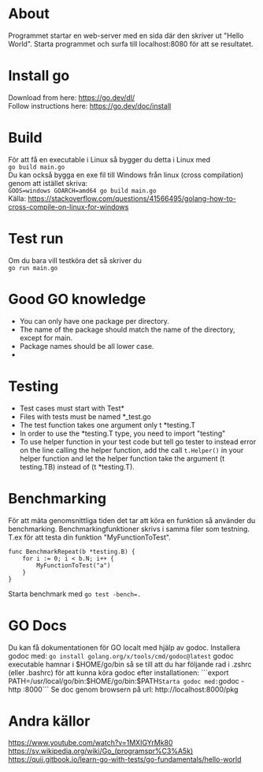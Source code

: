 # About
Programmet startar en web-server med en sida där den skriver ut "Hello World". Starta programmet och surfa till localhost:8080 för att se resultatet.  

# Install go
Download from here: https://go.dev/dl/  
Follow instructions here: https://go.dev/doc/install


# Build
För att få en executable i Linux så bygger du detta i Linux med  
```go build main.go```  
Du kan också bygga en exe fil till Windows från linux (cross compilation) genom att istället skriva:  
```GOOS=windows GOARCH=amd64 go build main.go```  
Källa: https://stackoverflow.com/questions/41566495/golang-how-to-cross-compile-on-linux-for-windows  

# Test run
Om du bara vill testköra det så skriver du  
```go run main.go```

# Good GO knowledge
- You can only have one package per directory.
- The name of the package should match the name of the directory, except for main.
- Package names should be all lower case.
- 

# Testing
- Test cases must start with Test*
- Files with tests must be named *_test.go
- The test function takes one argument only t *testing.T
- In order to use the *testing.T type, you need to import "testing"
- To use helper function in your test code but tell go tester to instead error on the line calling the helper function, add the call ```t.Helper()``` in your helper function and let the helper function take the argument (t testing.TB) instead of (t  *testing.T).

# Benchmarking
För att mäta genomsnittliga tiden det tar att köra en funktion så använder du benchmarking. Benchmarkingfunktioner skrivs i samma filer som testning.
T.ex för att testa din funktion "MyFunctionToTest".
```
func BenchmarkRepeat(b *testing.B) {
	for i := 0; i < b.N; i++ {
		MyFunctionToTest("a")
	}
}
```
Starta benchmark med ```go test -bench=.```


# GO Docs
Du kan få dokumentationen för GO localt med hjälp av godoc.
Installera godoc med:
```go install golang.org/x/tools/cmd/godoc@latest```
godoc executable hamnar i $HOME/go/bin så se till att du har följande rad i .zshrc (eller .bashrc) för att kunna köra godoc efter installationen:
```export PATH=/usr/local/go/bin:$HOME/go/bin:$PATH```
Starta godoc med:
```godoc -http :8000```
Se doc genom browsern på url:
http://localhost:8000/pkg

# Andra källor
https://www.youtube.com/watch?v=1MXIGYrMk80  
https://sv.wikipedia.org/wiki/Go_(programspr%C3%A5k)
https://quii.gitbook.io/learn-go-with-tests/go-fundamentals/hello-world

